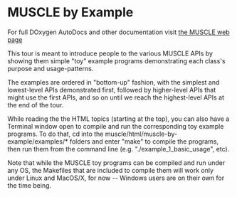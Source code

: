 # MUSCLE by Example

For full DOxygen AutoDocs and other documentation visit [the MUSCLE web page](https://public.msli.com/lcs/muscle/)

This tour is meant to introduce people to the various MUSCLE APIs by showing them simple
"toy" example programs demonstrating each class's purpose and usage-patterns.

The examples are ordered in "bottom-up" fashion, with the simplest and lowest-level
APIs demonstrated first, followed by higher-level APIs that might use the first APIs,
and so on until we reach the highest-level APIs at the end of the tour.

While reading the the HTML topics (starting at the top), you can also have a Terminal
window open to compile and run the corresponding toy example programs.  To do that,
cd into the muscle/html/muscle-by-example/examples/* folders and enter "make" to
compile the programs, then run them from the command line (e.g. "./example_1_basic_usage",
etc).

Note that while the MUSCLE toy programs can be compiled and run under any OS, the Makefiles that
are included to compile them will work only under Linux and MacOS/X, for now -- Windows
users are on their own for the time being.
